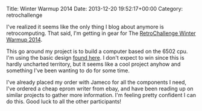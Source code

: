 Title: Winter Warmup 2014
Date: 2013-12-20 19:52:17+00:00
Category: retrochallenge

I've realized it seems like the only thing I blog about anymore is
retrocomputing. That said, I'm getting in gear for The [RetroChallenge Winter
Warmup 2014](http://www.retrochallenge.org/).

This go around my project is to
build a computer based on the 6502 cpu. I'm using the basic design [found
here](http://searle.hostei.com/grant/6502/Simple6502.html). I don't expect to
win since this is hardly uncharted territory, but it seems like a cool project
anyhow and something I've been wanting to do for some time. 

I've already
placed my order with Jameco for all the components I need, I've ordered a
cheap eprom writer from ebay, and have been reading up on similar projects to
gather more information. I'm feeling pretty confident I can do this. Good luck
to all the other participants!

